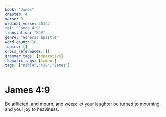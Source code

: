 ```yaml
---
book: "James"
chapter: 4
verse: 9
ordinal_verse: 30347
ref: "James 4:9"
translation: "KJV"
genre: "General Epistle"
word_count: 18
topics: []
cross_references: []
grammar_tags: [imperative]
thematic_tags: [lament]
tags: ["Bible","KJV","James"]
---
```


# James 4:9

Be afflicted, and mourn, and weep: let your laughter be turned to mourning, and your joy to heaviness.
